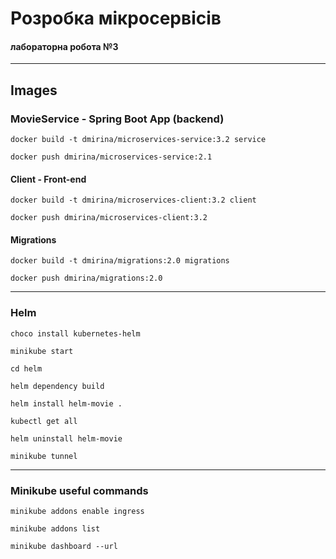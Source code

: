 # Розробка мікросервісів
#### лабораторна робота №3

---


## Images
### MovieService - Spring Boot App (backend)

```
docker build -t dmirina/microservices-service:3.2 service
```

```
docker push dmirina/microservices-service:2.1
```

#### Client - Front-end

```
docker build -t dmirina/microservices-client:3.2 client
```

```
docker push dmirina/microservices-client:3.2
```

#### Migrations

```
docker build -t dmirina/migrations:2.0 migrations
```

```
docker push dmirina/migrations:2.0
```

---

### Helm

```
choco install kubernetes-helm
```

```
minikube start
```

```
cd helm
```

```
helm dependency build
```

```
helm install helm-movie .
```

```
kubectl get all
```

```
helm uninstall helm-movie
```

```
minikube tunnel
```

---

### Minikube useful commands

```
minikube addons enable ingress
```

```
minikube addons list
```

```
minikube dashboard --url
```
